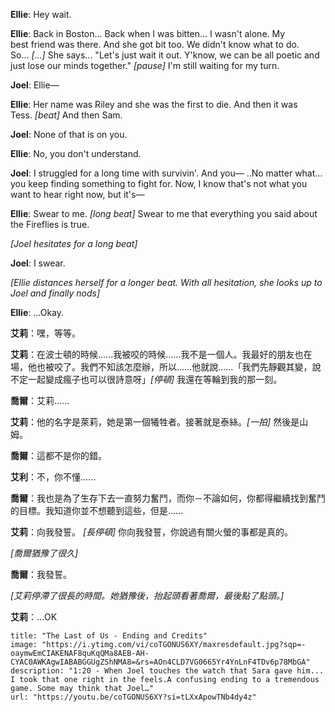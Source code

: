 **Ellie**: Hey wait.

**Ellie**: Back in Boston... Back when I was bitten... I wasn't alone. My best friend was there. And she got bit too. We didn't know what to do. So... _[...]_ She says... "Let's just wait it out. Y'know, we can be all poetic and just lose our minds together." _[pause]_ I'm still waiting for my turn.

**Joel**: Ellie—

**Ellie**: Her name was Riley and she was the first to die. And then it was Tess. _[beat]_ And then Sam.

**Joel**: None of that is on you.

**Ellie**: No, you don't understand.

**Joel**: I struggled for a long time with survivin'. And you— ..No matter what... you keep finding something to fight for. Now, I know that's not what you want to hear right now, but it's—

**Ellie**: Swear to me. _[long beat]_ Swear to me that everything you said about the Fireflies is true.

_[Joel hesitates for a long beat]_

**Joel**: I swear.

_[Ellie distances herself for a longer beat. With all hesitation, she looks up to Joel and finally nods]_

**Ellie**: ...Okay.

**艾莉**：嘿，等等。

**艾莉**：在波士頓的時候......我被咬的時候......我不是一個人。我最好的朋友也在場，他也被咬了。我們不知該怎麼辦，所以......他就說......「我們先靜觀其變，說不定一起變成瘋子也可以很詩意呀」_[停頓]_ 我還在等輪到我的那一刻。

**喬爾**：艾莉......

**艾莉**：他的名字是萊莉，她是第一個犧牲者。接著就是泰絲。_[一拍]_ 然後是山姆。

**喬爾**：這都不是你的錯。

**艾利**：不，你不懂......

**喬爾**：我也是為了生存下去一直努力奮鬥，而你－不論如何，你都得繼續找到奮鬥的目標。我知道你並不想聽到這些，但是......

**艾莉**：向我發誓。 _[長停頓]_ 你向我發誓，你說過有關火螢的事都是真的。

_[喬爾猶豫了很久]_

**喬爾**：我發誓。

_[艾莉停滯了很長的時間。她猶豫後，抬起頭看著喬爾，最後點了點頭。]_

**艾莉**：...OK

```embed
title: "The Last of Us - Ending and Credits"
image: "https://i.ytimg.com/vi/coTGONUS6XY/maxresdefault.jpg?sqp=-oaymwEmCIAKENAF8quKqQMa8AEB-AH-CYAC0AWKAgwIABABGGUgZShNMA8=&rs=AOn4CLD7VG0665Yr4YnLnF4TDv6p78MbGA"
description: "1:20 - When Joel touches the watch that Sara gave him... I took that one right in the feels.A confusing ending to a tremendous game. Some may think that Joel…"
url: "https://youtu.be/coTGONUS6XY?si=tLXxApowTNb4dy4z"
```
